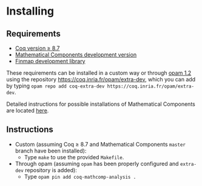 # Installing

## Requirements
- [Coq version ≥ 8.7](https://coq.inria.fr)
- [Mathematical Components development version](https://github.com/math-comp/math-comp)
- [Finmap development library](https://github.com/math-comp/finmap)

These requirements can be installed in a custom way or through [opam 1.2](https://opam.ocaml.org/) using the repository https://coq.inria.fr/opam/extra-dev, which you can add by typing `opam repo add coq-extra-dev https://coq.inria.fr/opam/extra-dev`.

Detailed instructions for possible installations of Mathematical Components are located [here](https://github.com/math-comp/math-comp/blob/master/INSTALL.md).

## Instructions
- Custom (assuming Coq ≥ 8.7 and Mathematical Components `master` branch have been installed):
  + Type `make` to use the provided `Makefile`.
- Through opam (assuming `opam` has been properly configured and `extra-dev` repository is added):
  + Type `opam pin add coq-mathcomp-analysis .`
